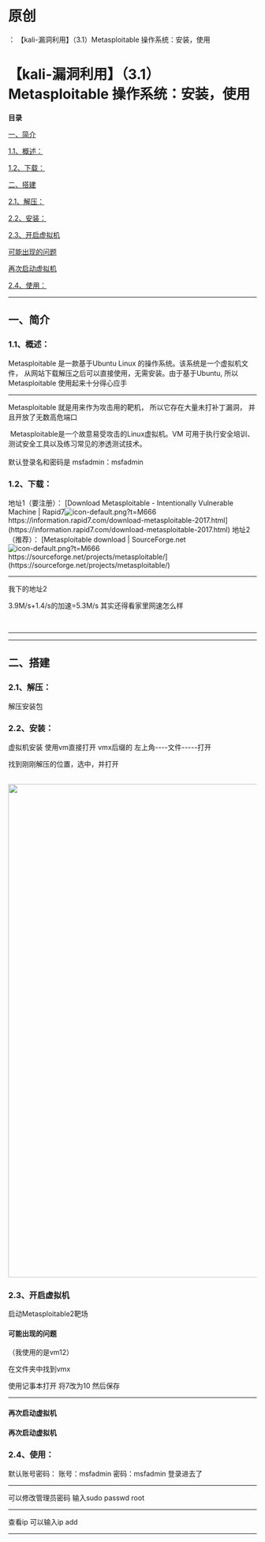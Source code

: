 # 原创
：  【kali-漏洞利用】（3.1）Metasploitable 操作系统：安装，使用

# 【kali-漏洞利用】（3.1）Metasploitable 操作系统：安装，使用

**目录**

[一、简介](#%E4%B8%80%E3%80%81%E7%AE%80%E4%BB%8B)

[1.1、概述：](#1.1%E3%80%81%E6%A6%82%E8%BF%B0%EF%BC%9A)

[1.2、下载：](#1.2%E3%80%81%E4%B8%8B%E8%BD%BD%EF%BC%9A)

[二、搭建](#%E4%BA%8C%E3%80%81%E6%90%AD%E5%BB%BA)

[2.1、解压：](#2.1%E3%80%81%E8%A7%A3%E5%8E%8B%EF%BC%9A)

[2.2、安装：](#2.2%E3%80%81%E5%AE%89%E8%A3%85%EF%BC%9A)

[2.3、开启虚拟机](#2.3%E3%80%81%E5%BC%80%E5%90%AF%E8%99%9A%E6%8B%9F%E6%9C%BA)

[可能出现的问题](#%E5%8F%AF%E8%83%BD%E5%87%BA%E7%8E%B0%E7%9A%84%E9%97%AE%E9%A2%98)

[再次启动虚拟机](#%E5%86%8D%E6%AC%A1%E5%90%AF%E5%8A%A8%E8%99%9A%E6%8B%9F%E6%9C%BA)

[2.4、使用：](#2.4%E3%80%81%E4%BD%BF%E7%94%A8%EF%BC%9A)

---


## 一、简介

> 
<h3>1.1、概述：</h3>
Metasploitable 是一款基于Ubuntu Linux 的操作系统。该系统是一个虚拟机文件， 从网站下载解压之后可以直接使用，无需安装。由于基于Ubuntu, 所以Metasploitable 使用起来十分得心应手
<hr/>
Metasploitable 就是用来作为攻击用的靶机， 所以它存在大量未打补丁漏洞， 并且开放了无数高危端口

 Metasploitable是一个故意易受攻击的Linux虚拟机。VM 可用于执行安全培训、测试安全工具以及练习常见的渗透测试技术。‎<br/> ‎ ‎<br/> ‎默认登录名和密码是 msfadmin：msfadmin


> 
<h3>1.2、下载：</h3>
地址1（要注册）：
[Download Metasploitable - Intentionally Vulnerable Machine | Rapid7<img alt="icon-default.png?t=M666" src="https://csdnimg.cn/release/blog_editor_html/release2.1.7/ckeditor/plugins/CsdnLink/icons/icon-default.png?t=M666"/>https://information.rapid7.com/download-metasploitable-2017.html](https://information.rapid7.com/download-metasploitable-2017.html)
地址2（推荐）：
[Metasploitable download | SourceForge.net<img alt="icon-default.png?t=M666" src="https://csdnimg.cn/release/blog_editor_html/release2.1.7/ckeditor/plugins/CsdnLink/icons/icon-default.png?t=M666"/>https://sourceforge.net/projects/metasploitable/](https://sourceforge.net/projects/metasploitable/)
<hr/>
我下的地址2


3.9M/s+1.4/s的加速=5.3M/s
其实还得看家里网速怎么样


 



---


---


## 二、搭建

> 
<h3>2.1、解压：</h3>
解压安装包





> 
<h3>2.2、安装：</h3>
虚拟机安装
使用vm直接打开 vmx后缀的
左上角----文件-----打开


找到刚刚解压的位置，选中，并打开

 <img alt="" height="1000" src="https://img-blog.csdnimg.cn/5d3aa2833d6a435681108b3f96456800.png" width="1200"/>



> 
<h3>2.3、开启虚拟机</h3>
启动Metasploitable2靶场
<h4>可能出现的问题</h4>
（我使用的是vm12）


在文件夹中找到vmx

使用记事本打开
将7改为10
然后保存


<hr/>
<h4>再次启动虚拟机</h4>




#### 再次启动虚拟机

> 
<h3>2.4、使用：</h3>
默认账号密码： 账号：msfadmin 密码：msfadmin
登录进去了


<hr/>

可以修改管理员密码
输入sudo passwd root
<hr/>
查看ip
可以输入ip add




---

